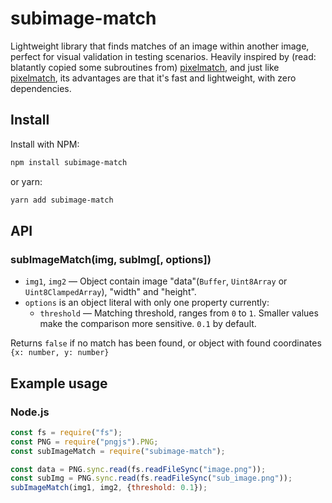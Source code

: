 # subimage-match

Lightweight library that finds matches of an image within another image, perfect for visual validation in testing scenarios.
Heavily inspired by (read: blatantly copied some subroutines from) [pixelmatch](https://github.com/mapbox/pixelmatch), and just like [pixelmatch](https://github.com/mapbox/pixelmatch), its advantages are that it's fast and lightweight, with zero dependencies.

## Install

Install with NPM:

```bash
npm install subimage-match
```

or yarn:

```bash
yarn add subimage-match
```

## API

### subImageMatch(img, subImg[, options])

- `img1`, `img2` — Object contain image "data"(`Buffer`, `Uint8Array` or `Uint8ClampedArray`), "width" and "height".
- `options` is an object literal with only one property currently:
    - `threshold` — Matching threshold, ranges from `0` to `1`. Smaller values make the comparison more sensitive. `0.1` by default.

Returns `false` if no match has been found, or object with found coordinates `{x: number, y: number}`

## Example usage

### Node.js

```js
const fs = require("fs");
const PNG = require("pngjs").PNG;
const subImageMatch = require("subimage-match");

const data = PNG.sync.read(fs.readFileSync("image.png"));
const subImg = PNG.sync.read(fs.readFileSync("sub_image.png"));
subImageMatch(img1, img2, {threshold: 0.1});
```
